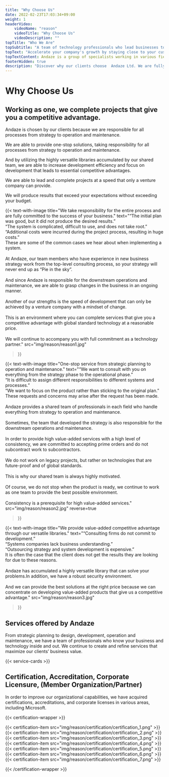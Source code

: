 ```yaml
---
title: "Why Choose Us"
date: 2022-02-23T17:03:34+09:00
weight: 1
headerVideo: 
    videoName: "reason"
    videoTitle: "Why Choose Us"
    videoDescription: ""
topTitle: "Who We Are"
topSubtitle: "A team of technology professionals who lead businesses to success"
topText: "Accelerate your company's growth by staying close to your customers"
topTextContent: Andaze is a group of specialists working in various fields. Our team of business-savvy technology professionals catches the changes in your business and proposes successful strategies that are not just a "Pie in the sky". Then, we start system development efficiently, using superior technology of global standards. We provide solutions that lead your business to success at a reasonable price using the "Andaze Method," in which every member functions as a player.
footerHidden: true
description: "Discover why our clients choose  Andaze Ltd. We are fully committed to being your technology partner for your business success, taking responsibility for the entire process from strategic planning to operations and maintenance."
---
```


# Why Choose Us

## Working as one, we complete projects that give you a competitive advantage.



Andaze is chosen by our clients because we are responsible for all processes from strategy to operation and maintenance.  

We are able to provide one-stop solutions, taking responsibility for all processes from strategy to operation and maintenance.  

And by utilizing the highly versatile libraries accumulated by our shared team, we are able to increase development efficiency and focus on development that leads to essential competitive advantages.  

We are able to lead and complete projects at a speed that only a venture company can provide.  

We will produce results that exceed your expectations without exceeding your budget.  



{{< text-with-image 
    title="We take responsibility for the entire process and are fully committed to the success of your business."
    text="“The initial plan was good, but it did not produce the desired results.”<br>“The system is complicated, difficult to use, and does not take root.”<br>“Additional costs were incurred during the project process, resulting in huge costs.”<br>These are some of the common cases we hear about when implementing a system.<br><br>At Andaze, our team members who have experience in new business strategy work from the top-level consulting process, so your strategy will never end up as “Pie in the sky”.<br><br>And since Andaze is responsible for the downstream operations and maintenance, we are able to grasp changes in the business in an ongoing manner.<br><br>Another of our strengths is the speed of development that can only be achieved by a venture company with a mindset of change.<br><br>This is an environment where you can complete services that give you a competitive advantage with global standard technology at a reasonable price.<br><br>We will continue to accompany you with full commitment as a technology partner."
    src="img/reason/reason1.jpg"
>}}

{{< text-with-image 
    title="One-stop service from strategic planning to operation and maintenance."
    text="“We want to consult with you on everything from the strategy phase to the operational phase.”<br>“It is difficult to assign different responsibilities to different systems and processes.”<br>“We want to focus on the product rather than sticking to the original plan.”<br>These requests and concerns may arise after the request has been made.<br><br>Andaze provides a shared team of professionals in each field who handle everything from strategy to operation and maintenance.<br><br>Sometimes, the team that developed the strategy is also responsible for the downstream operations and maintenance.<br><br>In order to provide high value-added services with a high level of consistency, we are committed to accepting prime orders and do not subcontract work to subcontractors.<br><br>We do not work on legacy projects, but rather on technologies that are future-proof and of global standards.<br><br>This is why our shared team is always highly motivated.<br><br>Of course, we do not stop when the product is ready, we continue to work as one team to provide the best possible environment.<br><br>Consistency is a prerequisite for high value-added services."
    src="img/reason/reason2.jpg"
    reverse=true
>}}

{{< text-with-image 
    title="We provide value-added competitive advantage through our versatile libraries."
    text="“Consulting firms do not commit to development.”<br>“Systems companies lack business understanding.”<br>“Outsourcing strategy and system development is expensive.”<br>It is often the case that the client does not get the results they are looking for due to these reasons.<br><br>Andaze has accumulated a highly versatile library that can solve your problems.In addition, we have a robust security environment.<br><br>And we can provide the best solutions at the right price because we can concentrate on developing value-added products that give us a competitive advantage."
    src="img/reason/reason3.jpg"
>}}



## Services offered by Andaze

From strategic planning to design, development, operation and maintenance, we have a team of professionals who know your business and technology inside and out. We continue to create and refine services that maximize our clients’ business value.

{{< service-cards >}}



## Certification, Accreditation, Corporate Licensure, (Member Organization/Partner)

In order to improve our organizational capabilities, we have acquired certifications, accreditations, and corporate licenses in various areas, including Microsoft.


{{< certification-wrapper >}}

{{< certification-item src="img/reason/certification/certification_1.png" >}}
{{< certification-item src="img/reason/certification/certification_2.png" >}}
{{< certification-item src="img/reason/certification/certification_3.png" >}}
{{< certification-item src="img/reason/certification/certification_4.png" >}}
{{< certification-item src="img/reason/certification/certification_5.png" >}}
{{< certification-item src="img/reason/certification/certification_6.png" >}}
{{< certification-item src="img/reason/certification/certification_7.png" >}}

{{< /certification-wrapper >}}
